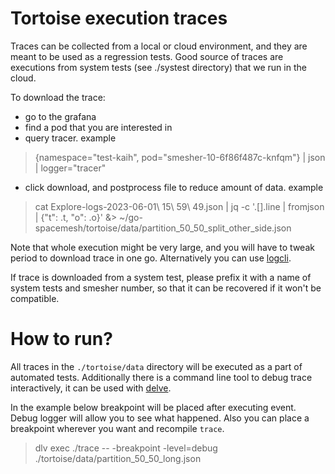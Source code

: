 Tortoise execution traces
===

Traces can be collected from a local or cloud environment, and they are meant to be used as a regression tests. Good source of traces are executions from system tests (see ./systest directory) that we run in the cloud.

To download the trace:
- go to the grafana
- find a pod that you are interested in
- query tracer. example
> {namespace="test-kaih", pod="smesher-10-6f86f487c-knfqm"} | json | logger="tracer"
- click download, and postprocess file to reduce amount of data. example
> cat Explore-logs-2023-06-01\ 15\ 59\ 49.json |  jq -c '.[].line | fromjson | {"t": .t, "o": .o}' &> ~/go-spacemesh/tortoise/data/partition_50_50_split_other_side.json

Note that whole execution might be very large, and you will have to tweak period to download trace in one go. Alternatively you can use [logcli](https://grafana.com/docs/loki/latest/tools/logcli/).

If trace is downloaded from a system test, please prefix it with a name of system tests and smesher number, so that it can be recovered if it won't be compatible.

How to run?
===

All traces in the `./tortoise/data` directory will be executed as a part of automated tests. Additionally there is a command line tool to debug trace interactively, it can be used with [delve](https://github.com/go-delve/delve).

In the example below breakpoint will be placed after executing event. Debug logger will allow you to see what happened. Also you can place a breakpoint wherever you want and recompile `trace`.

> dlv exec ./trace -- -breakpoint -level=debug ./tortoise/data/partition_50_50_long.json